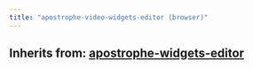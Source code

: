 ```yaml
---
title: "apostrophe-video-widgets-editor (browser)"
---
```

## Inherits from: [apostrophe-widgets-editor](../apostrophe-widgets/browser-apostrophe-widgets-editor.html)

